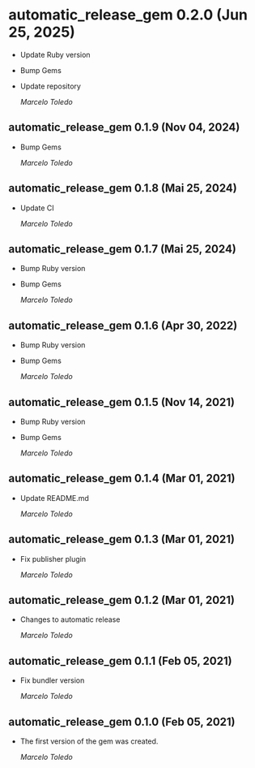# automatic_release_gem 0.2.0 (Jun 25, 2025)

* Update Ruby version
* Bump Gems
* Update repository

  *Marcelo Toledo*

## automatic_release_gem 0.1.9 (Nov 04, 2024)

* Bump Gems

  *Marcelo Toledo*

## automatic_release_gem 0.1.8 (Mai 25, 2024)

* Update CI

  *Marcelo Toledo*

## automatic_release_gem 0.1.7 (Mai 25, 2024)

* Bump Ruby version
* Bump Gems

  *Marcelo Toledo*

## automatic_release_gem 0.1.6 (Apr 30, 2022)

* Bump Ruby version
* Bump Gems

  *Marcelo Toledo*

## automatic_release_gem 0.1.5 (Nov 14, 2021)

* Bump Ruby version
* Bump Gems

  *Marcelo Toledo*

## automatic_release_gem 0.1.4 (Mar 01, 2021)

* Update README.md

  *Marcelo Toledo*

## automatic_release_gem 0.1.3 (Mar 01, 2021)

* Fix publisher plugin

  *Marcelo Toledo*

## automatic_release_gem 0.1.2 (Mar 01, 2021)

* Changes to automatic release

  *Marcelo Toledo*

## automatic_release_gem 0.1.1 (Feb 05, 2021)

* Fix bundler version

  *Marcelo Toledo*

## automatic_release_gem 0.1.0 (Feb 05, 2021)

* The first version of the gem was created.

  *Marcelo Toledo*
